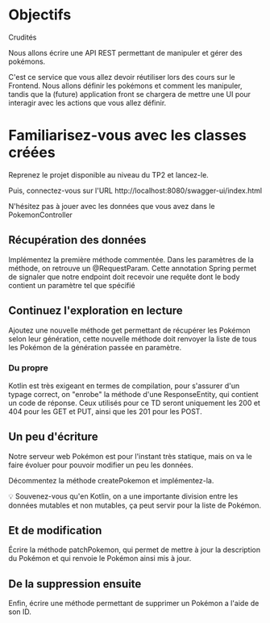 # Objectifs
Crudités

Nous allons écrire une API REST permettant de manipuler et gérer des pokémons.

C'est ce service que vous allez devoir réutiliser lors des cours sur le Frontend. Nous allons définir les pokémons et comment les manipuler, tandis que la (future) application front se chargera de mettre une UI pour interagir avec les actions que vous allez définir.

# Familiarisez-vous avec les classes créées

Reprenez le projet disponible au niveau du TP2 et lancez-le.

Puis, connectez-vous sur l'URL http://localhost:8080/swagger-ui/index.html

N'hésitez pas à jouer avec les données que vous avez dans le PokemonController

## Récupération des données

Implémentez la première méthode commentée. Dans les paramètres de la méthode, on retrouve un @RequestParam.
Cette annotation Spring permet de signaler que notre endpoint doit recevoir une requête dont le body contient un paramètre tel que spécifié

## Continuez l'exploration en lecture

Ajoutez une nouvelle méthode get permettant de récupérer les Pokémon selon leur génération, cette nouvelle méthode doit renvoyer la liste de tous les Pokémon de la génération passée en paramètre.

### Du propre
Kotlin est très exigeant en termes de compilation, pour s'assurer d'un typage correct, on "enrobe" la méthode d'une ResponseEntity, qui contient un code de réponse.
Ceux utilisés pour ce TD seront uniquement les 200 et 404 pour les GET et PUT, ainsi que les 201 pour les POST.

## Un peu d'écriture

Notre serveur web Pokémon est pour l'instant très statique, mais on va le faire évoluer pour pouvoir modifier un peu les données.

Décommentez la méthode createPokemon et implémentez-la.

💡 Souvenez-vous qu'en Kotlin, on a une importante division entre les données mutables et non mutables, ça peut servir pour la liste de Pokémon.

## Et de modification

Écrire la méthode patchPokemon, qui permet de mettre à jour la description du Pokémon et qui renvoie le Pokémon ainsi mis à jour.

## De la suppression ensuite

Enfin, écrire une méthode permettant de supprimer un Pokémon a l'aide de son ID.